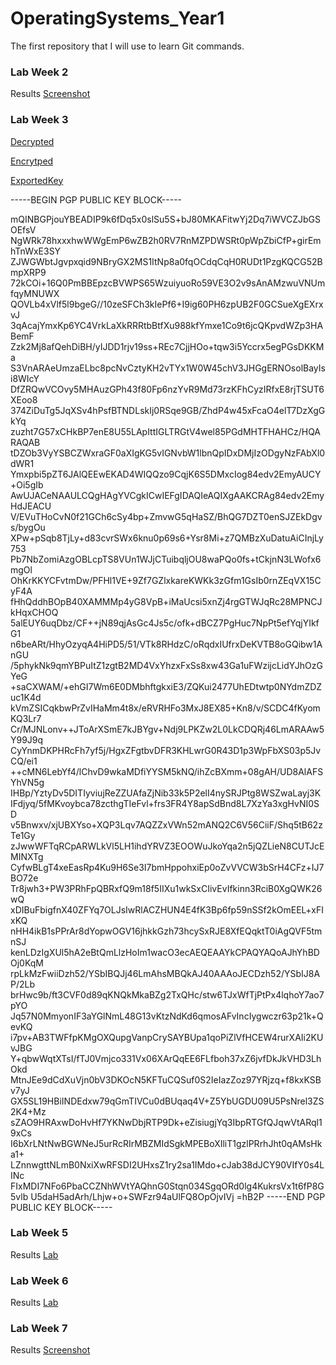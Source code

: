 # OperatingSystems_Year1
The first repository that I will use to learn Git commands.


### Lab Week 2

Results [Screenshot](https://github.com/nrn5/OperatingSystems_Year1/blob/main/Lab1/Lab-1.png)

### Lab Week 3
[Decrypted](https://github.com/nrn5/OperatingSystems_Year1/blob/main/Decrypted.txt)

[Encrytped](https://github.com/nrn5/OperatingSystems_Year1/blob/main/Encrypted.txt)

[ExportedKey](https://github.com/nrn5/OperatingSystems_Year1/blob/main/C22388271%40mytudublin.ie.key)


-----BEGIN PGP PUBLIC KEY BLOCK-----

mQINBGPjouYBEADIP9k6fDq5x0slSu5S+bJ80MKAFitwYj2Dq7iWVCZJbGSOEfsV
NgWRk78hxxxhwWWgEmP6wZB2h0RV7RnMZPDWSRt0pWpZbiCfP+girEmhTnWxE3SY
ZJWGWbtJgvpxqid9NBryGX2MS1ItNp8a0fqOCdqCqH0RUDt1PzgKQCG52BmpXRP9
72kCOi+16Q0PmBBEpzcBVWPS65WzuiyuoRo59VE3O2v9sAnAMzwuVNUmfqyMNUWX
QOVLb4xVlf5l9bgeG//10zeSFCh3kIePf6+I9ig60PH6zpUB2F0GCSueXgEXrxvJ
3qAcajYmxKp6YC4VrkLaXkRRRtbBtfXu988kfYmxe1Co9t6jcQKpvdWZp3HABemF
Zzk2Mj8afQehDiBH/yIJDD1rjv19ss+REc7CjjHOo+tqw3i5Yccrx5egPGsDKKMa
S3VnARAeUmzaELbc8pcNvCztyKH2vTYx1W0W45chV3JHGgERNOsolBayIsi8WIcY
DfZRQwVCOvy5MHAuzGPh43f80Fp6nzYvR9Md73rzKFhCyzIRfxE8rjTSUT6XEoo8
374ZiDuTg5JqXSv4hPsfBTNDLskIj0RSqe9GB/ZhdP4w45xFcaO4elT7DzXgGkYq
zuzht7G57xCHkBP7enE8U55LApIttIGLTRGtV4wel85PGdMHTFHAHCz/HQARAQAB
tDZOb3VyYSBCZWxraGF0aXIgKG5vIGNvbW1lbnQpIDxDMjIzODgyNzFAbXl0dWR1
Ymxpbi5pZT6JAlQEEwEKAD4WIQQzo9CqjK6S5DMxcIog84edv2EmyAUCY+Oi5gIb
AwUJACeNAAULCQgHAgYVCgkICwIEFgIDAQIeAQIXgAAKCRAg84edv2EmyHdJEACU
V/EVuTHoCvN0f21GCh6cSy4bp+ZmvwG5qHaSZ/BhQG7DZT0enSJZEkDgvs/bygOu
XPw+pSqb8TjLy+d83cvrSWx6knu0p69s6+Ysr8Mi+z7QMBzXuDatuAiCInjLy753
Pb7NbZomiAzgOBLcpTS8VUn1WJjCTuibqljOU8waPQo0fs+tCkjnN3LWofx6mgOl
OhKrKKYCFvtmDw/PFHl1VE+9Zf7GZlxkareKWKk3zGfm1GsIb0rnZEqVX15CyF4A
fHhQddhBOpB40XAMMMp4yG8VpB+iMaUcsi5xnZj4rgGTWJqRc28MPNCJkHqxCHOQ
5alEUY6uqDbz/CF++jN89qjAsGc4Js5c/ofk+dBCZ7PgHuc7NpPt5efYqjYIkfG1
n6beARt/HhyOzyqA4HiPD5/51/VTk8RHdzC/oRqdxIUfrxDeKVTB8oGQibw1AnGU
/5phykNk9qmYBPuItZ1zgtB2MD4VxYhzxFxSs8xw43Ga1uFWzijcLidYJhOzGYeG
+saCXWAM/+ehGI7Wm6E0DMbhftgkxiE3/ZQKui2477UhEDtwtp0NYdmZDZuc1K4d
kVmZSICqkbwPrZvIHaMm4t8x/eRVRHFo3MxJ8EX85+Kn8/v/SCDC4fKyomKQ3Lr7
Cr/MJNLonv++JToArXSmE7kJBYgv+Ndj9LPKZw2L0LkCDQRj46LmARAAw5Y99J9q
CyYnmDKPHRcFh7yf5j/HgxZFgtbvDFR3KHLwrG0R43D1p3WpFbXS03p5JvCQ/ei1
++cMN6LebYf4/lChvD9wkaMDfiYYSM5kNQ/ihZcBXmm+08gAH/UD8AlAFSYhVN5g
IHBp/YztyDv5DITIyviujReZZUAfaZjNib33k5P2elI4nySRJPtg8WSZwaLayj3K
IFdjyq/5fMKvoybca78zcthgTIeFvl+frs3FR4Y8apSdBnd8L7XzYa3xgHvNI0SD
v5Bnwxv/xjUBXYso+XQP3Lqv7AQZZxVWn52mANQ2C6V56CiiF/Shq5tB62zTe1Gy
zJwwWFTqRCpARWLkVl5LH1ihdYRVZ3EOOWuJkoYqa2n5jQZLieN8CUTJcEMINXTg
CyfwBLgT4xeEasRp4Ku9H6Se3I7bmHppohxiEp0oZvVVCW3bSrH4CFz+IJ7BO72e
Tr8jwh3+PW3PRhFpQBRxfQ9m18f5IIXu1wkSxCIivEvIfkinn3RciB0XgQWK26wQ
xDIBuFbigfnX40ZFYq7OLJsIwRlACZHUN4E4fK3Bp6fp59nSSf2kOmEEL+xFIxKQ
nHH4ikB1sPPrAr8dYopwOGV16jhkkGzh73hcySxRJE8XfEQqktT0iAgQVF5tmnSJ
kenLDzIgXUl5hA2eBtQmLlzHoIm1wacO3ecAEQEAAYkCPAQYAQoAJhYhBDOj0KqM
rpLkMzFwiiDzh52/YSbIBQJj46LmAhsMBQkAJ40AAAoJECDzh52/YSbIJ8AP/2Lb
brHwc9b/ft3CVF0d89qKNQkMkaBZg2TxQHc/stw6TJxWfTjPtPx4lqhoY7ao7pYO
Jq57N0MmyonIF3aYGlNmL48G13vKtzNdKd6qmosAFvIncIygwczr63p21k+QevKQ
i7pv+AB3TWFfpKMgOXQupgVanpCrySAYBUpa1qoPiZlVfHCEW4rurXAIi2KUvJBG
Y+qbwWqtXTsI/fTJ0Vmjco331Vx06XArQqEE6FLfboh37xZ6jvfDkJkVHD3LhOkd
MtnJEe9dCdXuVjn0bV3DKOcN5KFTuCQSuf0S2IeIazZoz97YRjzq+f8kxKSBv7yJ
GX5SL19HBiINDEdxw79qGmTIVCu0dBUqaq4V+Z5YbUGDU09U5PsNrel3ZS2K4+Mz
sZAO9HRAxwDoHvHf7YKNwDbjRTP9Dk+eZisiugjYq3IbpRTGfQJqwVtARql19xCs
I6bXrLNtNwBGWNeJ5urRcRIrMBZMIdSgkMPEBoXIliT1gzlPRrhJht0qAMsHka1+
LZnnwgttNLmB0NxiXwRFSDI2UHxsZ1ry2sa1IMdo+cJab38dJCY90VIfY0s4LINc
FIxMDI7NFo6PbaCCZNhWVtYAQhnG0Stqn034SgqORd0lg4KukrsVx1t6fP8G5vlb
U5daH5adArh/Lhjw+o+SWFzr94aUlFQ8OpOjvIVj
=hB2P
-----END PGP PUBLIC KEY BLOCK-----
 
### Lab Week 5
Results [Lab](https://github.com/nrn5/OperatingSystems_Year1/tree/main/LabWeek5)

### Lab Week 6
Results [Lab](https://github.com/nrn5/OperatingSystems_Year1/blob/main/LabWeek6/systemStats.txt/systemStats.txt)

### Lab Week 7

Results [Screenshot](https://github.com/nrn5/OperatingSystems_Year1/blob/main/Lab6/lab6.PNG)